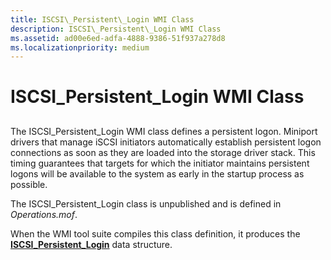 ```yaml
---
title: ISCSI\_Persistent\_Login WMI Class
description: ISCSI\_Persistent\_Login WMI Class
ms.assetid: ad00e6ed-adfa-4888-9386-51f937a278d8
ms.localizationpriority: medium
---
```


# ISCSI\_Persistent\_Login WMI Class


## <span id="ddk_iscsi_persistent_login_wmi_class_kr"></span><span id="DDK_ISCSI_PERSISTENT_LOGIN_WMI_CLASS_KR"></span>


The ISCSI\_Persistent\_Login WMI class defines a persistent logon. Miniport drivers that manage iSCSI initiators automatically establish persistent logon connections as soon as they are loaded into the storage driver stack. This timing guarantees that targets for which the initiator maintains persistent logons will be available to the system as early in the startup process as possible.

The ISCSI\_Persistent\_Login class is unpublished and is defined in *Operations.mof*.

When the WMI tool suite compiles this class definition, it produces the [**ISCSI\_Persistent\_Login**](https://msdn.microsoft.com/library/windows/hardware/ff561553) data structure.

 

 





